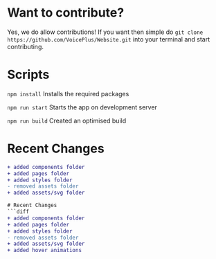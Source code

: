 # Want to contribute?
Yes, we do allow contributions! If you want then simple do ` git clone https://github.com/VoicePlus/Website.git ` into your terminal and start contributing.

# Scripts
` npm install ` Installs the required packages

` npm run start ` Starts the app on development server

` npm run build ` Created an optimised build

# Recent Changes
```diff
+ added components folder
+ added pages folder
+ added styles folder
- removed assets folder
+ added assets/svg folder

# Recent Changes
```diff
+ added components folder
+ added pages folder
+ added styles folder
- removed assets folder
+ added assets/svg folder
+ added hover animations